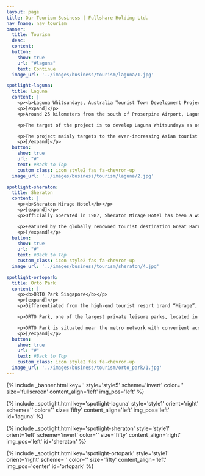 ```yaml
---
layout: page
title: Our Tourism Business | Fullshare Holding Ltd.
nav_fname: nav_tourism
banner:
  title: Tourism
  desc:
  content:
  button:
    show: true
    url: "#laguna"
    text: Continue
  image_url: '../images/business/tourism/laguna/1.jpg'

spotlight-laguna:
  title: Laguna
  content: |
    <p><b>Laguna Whitsundays, Australia Tourist Town Development Project</b></p>
    <p>[expand]</p>
    <p>Around 25 kilometers from the south of Proserpine Airport, Laguna Whitsundays covering approximately 2,800 square kilometers located in the Whitsunday Islands which is consisted by 74 scenic islands and adjacent to the World Heritage Great Barrier Reef. With the beautiful and pleasant scenery, it will definitely become the world-wide tourist resort landmarks in the twenty-first century.</p>

    <p>The target of the project is to develop Laguna Whitsundays as one of the top world-class destination resorts and high-end quality residential housing projects with the capacity to serve 15,000 people. It will include an international airport, five world-class hotels, a casino and entertainment center, two 18-hole and one 27-hole golf courses, and 860 berth marina, a tourism related organic farm, a shopping and retail area, a conference center, a cruise terminal, a retirement & vacation village and other real estate residential developments.</p>

    <p>The project mainly targets to the ever-increasing Asian tourist market, while to provide comprehensive community facilities to the neighboring mining towns. It will definitely become the star of Queensland for its tourism, resources, construction and agriculture development.</p>
    <p>[/expand]</p>
  button:
    show: true
    url: "#"
    text: #Back to Top
    custom_class: icon style2 fas fa-chevron-up
  image_url: '../images/business/tourism/laguna/2.jpg'

spotlight-sheraton:
  title: Sheraton
  content: |
    <p><b>Sheraton Mirage Hotel</b></p>
    <p>[expand]</p>
    <p>Officially operated in 1987, Sheraton Mirage Hotel has been a world-class prestigious tropical holiday paradise. The hotel has hosted many renowned dignitaries and celebrities including the former Chinese President Jiang Zemin, the former United States President Bill Clinton, the famous American actor Tom Hanks and John Travolta, the famous British singer Mick Jagger, the German supermodel Claudia Schiffer, etc.</p>

    <p>Featured by the globally renowned tourist destination Great Barrier Reef and Daintree Rainforest, as well as the unique cultural landscape of Port Douglas, it has successfully contributed “Mirage” to become one of the high-end tourist resort brands around the world. Fullshare Holdings Limited has introduced the brand “Mirage” to the high-end tourist and vacation markets in China and other countries.</p>
    <p>[/expand]</p>
  button:
    show: true
    url: "#"
    text: #Back to Top
    custom_class: icon style2 fas fa-chevron-up
  image_url: '../images/business/tourism/sheraton/4.jpg'

spotlight-ortopark:
  title: Orto Park
  content: |
    <p><b>ORTO Park Singapore</b></p>
    <p>[expand]</p>
    <p>Differentiated from the high-end tourist resort brand “Mirage”, ORTO Park emphasizes on suburbanized family vacation style with natural and original mission.</p>

    <p>ORTO Park, one of the largest private leisure parks, located in the northern part of Singapore, is constructed, managed and operated by the Group. It covers about 51,500 square meters with beautiful natural environment and it is a popular recreation park for local residents and tourists.</p>

    <p>ORTO Park is situated near the metro network with convenient access. With the simple and elegant scenery, as well as tranquil lake views, the park has all kinds of activity facilities such as shrimp & fishing pools, children playgrounds, etc. The outdoor lakeside cottages and lake avenue are suitable to organize all types of schools events, family gatherings and weddings, etc. The restaurants and cafes situated along the scenic lakeside offer delicious culinary experience to the visitors.</p>
    <p>[/expand]</p>
  button:
    show: true
    url: "#"
    text: #Back to Top
    custom_class: icon style2 fas fa-chevron-up
  image_url: '../images/business/tourism/orto_park/1.jpg'
---
```

<!-- Welcome Banner -->
{% include _banner.html key='' style='style5' scheme='invert' color='' size='fullscreen' content_align='left' img_pos='left' %}

<!-- Properties -->
{% include _spotlight.html key='spotlight-laguna' style='style1' orient='right' scheme='' color='' size='fifty' content_align='left' img_pos='left' id='laguna' %}

{% include _spotlight.html key='spotlight-sheraton' style='style1' orient='left' scheme='invert' color='' size='fifty' content_align='right' img_pos='left' id='sheraton' %}

{% include _spotlight.html key='spotlight-ortopark' style='style1' orient='right' scheme='' color='' size='fifty' content_align='left' img_pos='center' id='ortopark' %}
